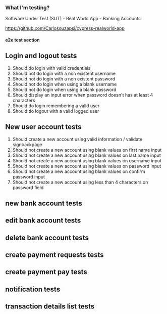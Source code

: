 ### What I'm testing?

Software Under Test (SUT) - Real World App - Banking Accounts:

https://github.com/Carlosouzapsi/cypress-realworld-app

#### e2e test section

## Login and logout tests

1. Should do login with valid credentials
2. Should not do login with a non existent username
3. Should not do login with a non existent password
4. Should not do login when using a blank username
5. Should not do login when using a blank password
6. Should display an input error when password doesn't has at least 4 characters
7. Should do login remembering a valid user
8. Should do logout with a valid logged user

## New user account tests

1. Should create a new account using valid information / validate signbackpage
2. Should not create a new account using blank values on first name input
3. Should not create a new account using blank values on last name input
4. Should not create a new account using blank values on username input
5. Should not create a new account using blank values on password input
6. Should not create a new account using blank values on confirm password input
7. Should not create a new account using less than 4 characters on password field

## new bank account tests

## edit bank account tests

## delete bank account tests

## create payment requests tests

## create payment pay tests

## notification tests

## transaction details list tests
